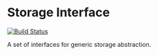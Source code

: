 # Storage Interface

[![Build Status](https://travis-ci.org/Dhii/storage-interface.svg?branch=master)](https://travis-ci.org/Dhii/storage-interface)

A set of interfaces for generic storage abstraction.
